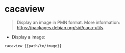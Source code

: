 # cacaview

> Display an image in PMN format.
> More information: <https://packages.debian.org/sid/caca-utils>.

- Display a image:

`cacaview {{path/to/image}}`
